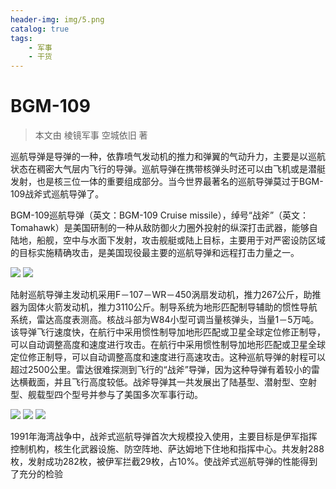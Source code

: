 ```yaml
---
header-img: img/5.png
catalog: true
tags:
    - 军事
    - 干货
---
```

# BGM-109

> 本文由 棱镜军事 空城依旧 著

巡航导弹是导弹的一种，依靠喷气发动机的推力和弹翼的气动升力，主要是以巡航状态在稠密大气层内飞行的导弹。巡航导弹在携带核弹头时还可以由飞机或是潜艇发射，也是核三位一体的重要组成部分。当今世界最著名的巡航导弹莫过于BGM-109战斧式巡航导弹了。

BGM-109巡航导弹（英文：BGM-109 Cruise missile），绰号“战斧”（英文：Tomahawk）是美国研制的一种从敌防御火力圈外投射的纵深打击武器，能够自陆地，船舰，空中与水面下发射，攻击舰艇或陆上目标，主要用于对严密设防区域的目标实施精确攻击，是美国现役最主要的巡航导弹和远程打击力量之一。

![](https://s1.ax1x.com/2018/02/16/9Yq5Ax.png)
![](https://s1.ax1x.com/2018/02/16/9YqIN6.png)

陆射巡航导弹主发动机采用F－107－WR－450涡扇发动机，推力267公斤，助推器为固体火箭发动机，推力3110公斤。制导系统为地形匹配制导辅助的惯性导航系统，雷达高度表测高。核战斗部为W84小型可调当量核弹头，当量1－5万吨。
该导弹飞行速度快，在航行中采用惯性制导加地形匹配或卫星全球定位修正制导，可以自动调整高度和速度进行攻击。在航行中采用惯性制导加地形匹配或卫星全球定位修正制导，可以自动调整高度和速度进行高速攻击。这种巡航导弹的射程可以超过2500公里。雷达很难探测到飞行的“战斧”导弹，因为这种导弹有着较小的雷达横截面，并且飞行高度较低。战斧导弹其一共发展出了陆基型、潜射型、空射型、舰载型四个型号并参与了美国多次军事行动。

![](https://s1.ax1x.com/2018/02/16/9Yqo4K.png)
![](https://s1.ax1x.com/2018/02/16/9YqhH1.png)
![](https://s1.ax1x.com/2018/02/16/9YqfBR.png)

1991年海湾战争中，战斧式巡航导弹首次大规模投入使用，主要目标是伊军指挥控制机构，核生化武器设施、防空阵地、萨达姆地下住地和指挥中心。共发射288枚，发射成功282枚，被伊军拦截29枚，占10%。使战斧式巡航导弹的性能得到了充分的检验
